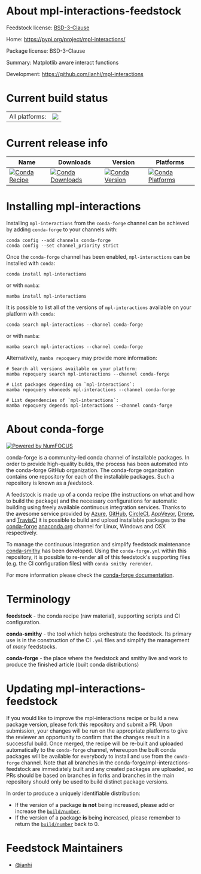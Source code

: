About mpl-interactions-feedstock
================================

Feedstock license: [BSD-3-Clause](https://github.com/conda-forge/mpl-interactions-feedstock/blob/main/LICENSE.txt)

Home: https://pypi.org/project/mpl-interactions/

Package license: BSD-3-Clause

Summary: Matplotlib aware interact functions

Development: https://github.com/ianhi/mpl-interactions

Current build status
====================


<table><tr><td>All platforms:</td>
    <td>
      <a href="https://dev.azure.com/conda-forge/feedstock-builds/_build/latest?definitionId=15386&branchName=main">
        <img src="https://dev.azure.com/conda-forge/feedstock-builds/_apis/build/status/mpl-interactions-feedstock?branchName=main">
      </a>
    </td>
  </tr>
</table>

Current release info
====================

| Name | Downloads | Version | Platforms |
| --- | --- | --- | --- |
| [![Conda Recipe](https://img.shields.io/badge/recipe-mpl--interactions-green.svg)](https://anaconda.org/conda-forge/mpl-interactions) | [![Conda Downloads](https://img.shields.io/conda/dn/conda-forge/mpl-interactions.svg)](https://anaconda.org/conda-forge/mpl-interactions) | [![Conda Version](https://img.shields.io/conda/vn/conda-forge/mpl-interactions.svg)](https://anaconda.org/conda-forge/mpl-interactions) | [![Conda Platforms](https://img.shields.io/conda/pn/conda-forge/mpl-interactions.svg)](https://anaconda.org/conda-forge/mpl-interactions) |

Installing mpl-interactions
===========================

Installing `mpl-interactions` from the `conda-forge` channel can be achieved by adding `conda-forge` to your channels with:

```
conda config --add channels conda-forge
conda config --set channel_priority strict
```

Once the `conda-forge` channel has been enabled, `mpl-interactions` can be installed with `conda`:

```
conda install mpl-interactions
```

or with `mamba`:

```
mamba install mpl-interactions
```

It is possible to list all of the versions of `mpl-interactions` available on your platform with `conda`:

```
conda search mpl-interactions --channel conda-forge
```

or with `mamba`:

```
mamba search mpl-interactions --channel conda-forge
```

Alternatively, `mamba repoquery` may provide more information:

```
# Search all versions available on your platform:
mamba repoquery search mpl-interactions --channel conda-forge

# List packages depending on `mpl-interactions`:
mamba repoquery whoneeds mpl-interactions --channel conda-forge

# List dependencies of `mpl-interactions`:
mamba repoquery depends mpl-interactions --channel conda-forge
```


About conda-forge
=================

[![Powered by
NumFOCUS](https://img.shields.io/badge/powered%20by-NumFOCUS-orange.svg?style=flat&colorA=E1523D&colorB=007D8A)](https://numfocus.org)

conda-forge is a community-led conda channel of installable packages.
In order to provide high-quality builds, the process has been automated into the
conda-forge GitHub organization. The conda-forge organization contains one repository
for each of the installable packages. Such a repository is known as a *feedstock*.

A feedstock is made up of a conda recipe (the instructions on what and how to build
the package) and the necessary configurations for automatic building using freely
available continuous integration services. Thanks to the awesome service provided by
[Azure](https://azure.microsoft.com/en-us/services/devops/), [GitHub](https://github.com/),
[CircleCI](https://circleci.com/), [AppVeyor](https://www.appveyor.com/),
[Drone](https://cloud.drone.io/welcome), and [TravisCI](https://travis-ci.com/)
it is possible to build and upload installable packages to the
[conda-forge](https://anaconda.org/conda-forge) [anaconda.org](https://anaconda.org/)
channel for Linux, Windows and OSX respectively.

To manage the continuous integration and simplify feedstock maintenance
[conda-smithy](https://github.com/conda-forge/conda-smithy) has been developed.
Using the ``conda-forge.yml`` within this repository, it is possible to re-render all of
this feedstock's supporting files (e.g. the CI configuration files) with ``conda smithy rerender``.

For more information please check the [conda-forge documentation](https://conda-forge.org/docs/).

Terminology
===========

**feedstock** - the conda recipe (raw material), supporting scripts and CI configuration.

**conda-smithy** - the tool which helps orchestrate the feedstock.
                   Its primary use is in the construction of the CI ``.yml`` files
                   and simplify the management of *many* feedstocks.

**conda-forge** - the place where the feedstock and smithy live and work to
                  produce the finished article (built conda distributions)


Updating mpl-interactions-feedstock
===================================

If you would like to improve the mpl-interactions recipe or build a new
package version, please fork this repository and submit a PR. Upon submission,
your changes will be run on the appropriate platforms to give the reviewer an
opportunity to confirm that the changes result in a successful build. Once
merged, the recipe will be re-built and uploaded automatically to the
`conda-forge` channel, whereupon the built conda packages will be available for
everybody to install and use from the `conda-forge` channel.
Note that all branches in the conda-forge/mpl-interactions-feedstock are
immediately built and any created packages are uploaded, so PRs should be based
on branches in forks and branches in the main repository should only be used to
build distinct package versions.

In order to produce a uniquely identifiable distribution:
 * If the version of a package **is not** being increased, please add or increase
   the [``build/number``](https://docs.conda.io/projects/conda-build/en/latest/resources/define-metadata.html#build-number-and-string).
 * If the version of a package **is** being increased, please remember to return
   the [``build/number``](https://docs.conda.io/projects/conda-build/en/latest/resources/define-metadata.html#build-number-and-string)
   back to 0.

Feedstock Maintainers
=====================

* [@ianhi](https://github.com/ianhi/)


